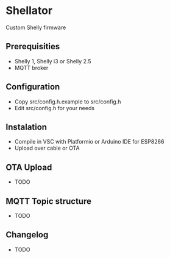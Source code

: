# **Shellator**

Custom Shelly firmware

## **Prerequisities**
* Shelly 1, Shelly i3 or Shelly 2.5
* MQTT broker

## **Configuration**
* Copy src/config.h.example to src/config.h
* Edit src/config.h for your needs

## **Instalation**
* Compile in VSC with Platformio or Arduino IDE for ESP8266
* Upload over cable or OTA

## **OTA Upload**
* TODO

## **MQTT Topic structure**
* TODO

## **Changelog**
* TODO
